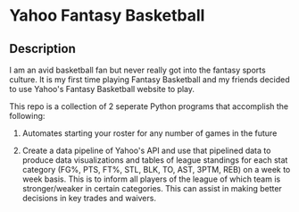 # Yahoo Fantasy Basketball 

## Description

I am an avid basketball fan but never really got into the fantasy sports culture. It is my first time playing Fantasy Basketball and my friends decided to use Yahoo's Fantasy Basketball website to play.

This repo is a collection of 2 seperate Python programs that accomplish the following:

1. Automates starting  your roster for any number of games in the future

2. Create a data pipeline of Yahoo's API and use that pipelined data to produce data visualizations and tables of league standings for each stat category (FG%, PTS, FT%, STL, BLK, TO, AST, 3PTM, REB) on a week to week basis. This is to inform all players of the league of which team is stronger/weaker in certain categories. This can assist in making better decisions in key trades and waivers.
